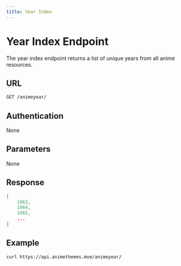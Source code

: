 ```yaml
---
title: Year Index
---
```


# Year Index Endpoint

The year index endpoint returns a list of unique years from all anime resources.

## URL

```sh
GET /animeyear/
```

## Authentication

None

## Parameters

None

## Response

```json
[
    1963,
    1964,
    1965,
    ...
]
```

## Example

```bash
curl https://api.animethemes.moe/animeyear/
```
